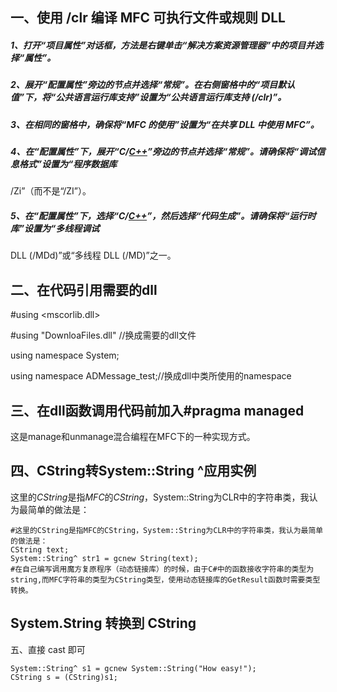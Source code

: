 ## 一、使用 /clr 编译 MFC 可执行文件或规则 DLL

#####   1、打开“项目属性”对话框，方法是右键单击“解决方案资源管理器”中的项目并选择“属性”。

#####   2、展开“配置属性”旁边的节点并选择“常规”。在右侧窗格中的“项目默认值”下，将“公共语言运行库支持”设置为“公共语言运行库支持 (/clr)”。

#####   3、在相同的窗格中，确保将“MFC 的使用”设置为“在共享 DLL 中使用 MFC”。

#####   4、在“配置属性”下，展开“C/[C++](http://c.chinaitlab.com/)”旁边的节点并选择“常规”。请确保将“调试信息格式”设置为“程序数据库

/Zi”（而不是“/ZI”）。

#####   5、在“配置属性”下，选择“C/[C++](http://c.chinaitlab.com/)”，然后选择“代码生成”。请确保将“运行时库”设置为“多线程调试

DLL (/MDd)”或“多线程 DLL (/MD)”之一。

##   二、在代码引用需要的dll

  \#using <mscorlib.dll>

  \#using "DownloaFiles.dll" //换成需要的dll文件

  using namespace System;

  using namespace ADMessage_test;//换成dll中类所使用的namespace

##   三、在dll函数调用代码前加入#pragma managed

  这是manage和unmanage混合编程在MFC下的一种实现方式。

## 四、CString转System::String ^应用实例

这里的*CString*是指*MFC*的*CString*，System::String为CLR中的字符串类，我认为最简单的做法是：

```
#这里的CString是指MFC的CString，System::String为CLR中的字符串类，我认为最简单的做法是：
CString text; 
System::String^ str1 = gcnew String(text);
#在自己编写调用魔方复原程序（动态链接库）的时候，由于C#中的函数接收字符串的类型为string,而MFC字符串的类型为CString类型，使用动态链接库的GetResult函数时需要类型转换。
```

## System.String 转换到 CString

五、直接 cast 即可

```
System::String^ s1 = gcnew System::String("How easy!");
CString s = (CString)s1;

```

